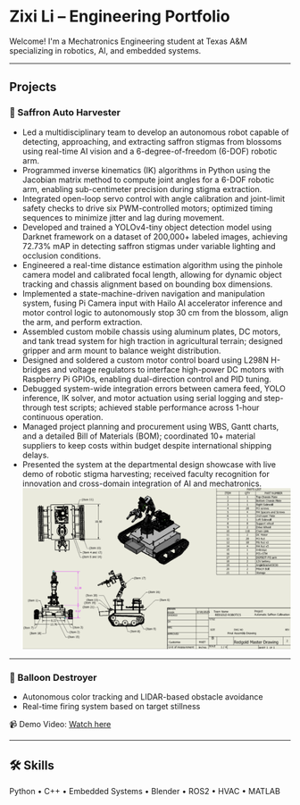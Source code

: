 # Zixi Li – Engineering Portfolio

Welcome! I'm a Mechatronics Engineering student at Texas A&M specializing in robotics, AI, and embedded systems.

---

## Projects

### 🌸 Saffron Auto Harvester
- Led a multidisciplinary team to develop an autonomous robot capable of detecting, approaching, and extracting saffron stigmas from blossoms using real-time AI vision and a 6-degree-of-freedom (6-DOF) robotic arm.
- Programmed inverse kinematics (IK) algorithms in Python using the Jacobian matrix method to compute joint angles for a 6-DOF robotic arm, enabling sub-centimeter precision during stigma extraction.
- Integrated open-loop servo control with angle calibration and joint-limit safety checks to drive six PWM-controlled motors; optimized timing sequences to minimize jitter and lag during movement.
- Developed and trained a YOLOv4-tiny object detection model using Darknet framework on a dataset of 200,000+ labeled images, achieving 72.73% mAP in detecting saffron stigmas under variable lighting and occlusion conditions.
- Engineered a real-time distance estimation algorithm using the pinhole camera model and calibrated focal length, allowing for dynamic object tracking and chassis alignment based on bounding box dimensions.
- Implemented a state-machine-driven navigation and manipulation system, fusing Pi Camera input with Hailo AI accelerator inference and motor control logic to autonomously stop 30 cm from the blossom, align the arm, and perform extraction.
- Assembled custom mobile chassis using aluminum plates, DC motors, and tank tread system for high traction in agricultural terrain; designed gripper and arm mount to balance weight distribution.
- Designed and soldered a custom motor control board using L298N H-bridges and voltage regulators to interface high-power DC motors with Raspberry Pi GPIOs, enabling dual-direction control and PID tuning.
- Debugged system-wide integration errors between camera feed, YOLO inference, IK solver, and motor actuation using serial logging and step-through test scripts; achieved stable performance across 1-hour continuous operation.
- Managed project planning and procurement using WBS, Gantt charts, and a detailed Bill of Materials (BOM); coordinated 10+ material suppliers to keep costs within budget despite international shipping delays.
- Presented the system at the departmental design showcase with live demo of robotic stigma harvesting; received faculty recognition for innovation and cross-domain integration of AI and mechatronics.
![Saffron Harvester Robot Master Drawing](RedGold_MasterDrawing.png)

---

### 🎯 Balloon Destroyer
- Autonomous color tracking and LIDAR-based obstacle avoidance  
- Real-time firing system based on target stillness  

📹 Demo Video: [Watch here](https://drive.google.com/file/d/13DOgFnZRKw2B_BtkJqVHfoBgalWu6pOa/view)

---

## 🛠️ Skills
Python • C++ • Embedded Systems • Blender • ROS2 • HVAC • MATLAB
